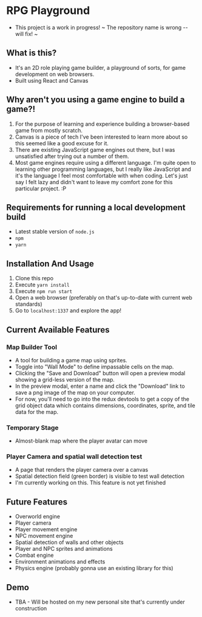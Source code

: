 # RPG Playground
* This project is a work in progress!
 ~ The repository name is wrong -- will fix! ~

## What is this?
* It's an 2D role playing game builder, a playground of sorts, for game development on web browsers.
* Built using React and Canvas

## Why aren't you using a game engine to build a game?!
1. For the purpose of learning and experience building a browser-based game from mostly scratch.
2. Canvas is a piece of tech I've been interested to learn more about so this seemed like a good excuse for it.
3. There are existing JavaScript game engines out there, but I was unsatisfied after trying out a number of them.
4. Most game engines require using a different language. I'm quite open to learning other programming languages, but I really like JavaScript and it's the language I feel most comfortable with when coding. Let's just say I felt lazy and didn't want to leave my comfort zone for this particular project. :P

## Requirements for running a local development build
* Latest stable version of `node.js`
* `npm`
* `yarn`

## Installation And Usage
1. Clone this repo
2. Execute `yarn install`
3. Execute `npm run start`
4. Open a web browser (preferably on that's up-to-date with current web standards)
5. Go to `localhost:1337` and explore the app!

## Current Available Features
### Map Builder Tool
  * A tool for building a game map using sprites.
  * Toggle into "Wall Mode" to define impassable cells on the map.
  * Clicking the "Save and Download" button will open a preview modal showing a grid-less version of the map.
  * In the preview modal, enter a name and click the "Download" link to save a png image of the map on your computer.
  * For now, you'll need to go into the redux devtools to get a copy of the grid object data which contains dimensions, coordinates, sprite, and tile data for the map.
### Temporary Stage
  * Almost-blank map where the player avatar can move
### Player Camera and spatial wall detection test
  * A page that renders the player camera over a canvas
  * Spatial detection field (green border) is visible to test wall detection
  * I'm currently working on this. This feature is not yet finished

## Future Features
* Overworld engine
* Player camera
* Player movement engine
* NPC movement engine
* Spatial detection of walls and other objects
* Player and NPC sprites and animations
* Combat engine
* Environment animations and effects
* Physics engine (probably gonna use an existing library for this)

## Demo
* TBA - Will be hosted on my new personal site that's currently under construction
